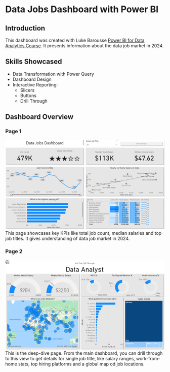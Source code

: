 # Data Jobs Dashboard with Power BI

## Introduction
This dashboard was created with Luke Barousse [Power BI for Data Analytics Course](https://www.youtube.com/watch?v=FwjaHCVNBWA&list=WL&index=13&t=14824s&ab_channel=LukeBarousse). It presents information about the data job market in 2024.

## Skills Showcased
- Data Transformation with Power Query
- Dashboard Design
- Interactive Reporting:
    - Slicers
    - Buttons
    - Drill Through

## Dashboard Overview

### Page 1
![Dashboard Page 1](./images/Page1.png)
This page showcases key KPIs like total job count, median salaries and top job titles. It gives understanding of data job market in 2024.

### Page 2
![Dashboard Page 2](./images/Page2.png)
This is the deep-dive page. From the main dashboard, you can drill through to this view to get details for single job title, like salary ranges, work-from-home stats, top hiring platforms and a global map od job locations.